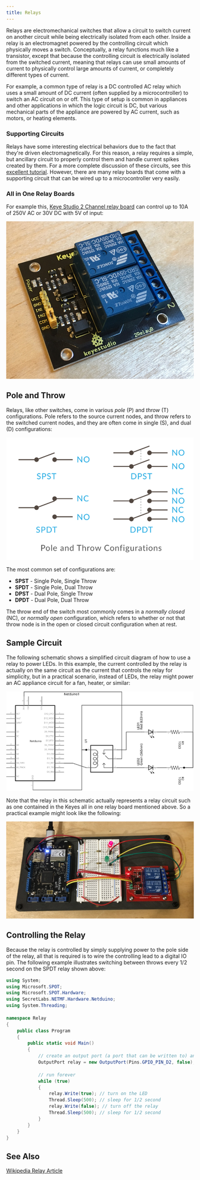 ```yaml
---
title: Relays
---
```


Relays are electromechanical switches that allow a circuit to switch current on another circuit while being electrically isolated from each other. Inside a relay is an electromagnet powered by the controlling circuit which physically moves a switch. Conceptually, a relay functions much like a transistor, except that because the controlling circuit is electrically isolated from the switched current, meaning that relays can use small amounts of current to physically control large amounts of current, or completely different types of current.

<!-- TODO: Need relay photo -->

For example, a common type of relay is a DC controlled AC relay which uses a small amount of DC current (often supplied by a microcontroller) to switch an AC circuit on or off. This type of setup is common in appliances and other applications in which the logic circuit is DC, but various mechanical parts of the appliance are powered by AC current, such as motors, or heating elements.

### Supporting Circuits

Relays have some interesting electrical behaviors due to the fact that they're driven electromagnetically. For this reason, a relay requires a simple, but ancillary circuit to properly control them and handle current spikes created by them. For a more complete discussion of these circuits, see this [excellent tutorial](http://www.electronics-tutorials.ws/blog/relay-switch-circuit.html). However, there are many relay boards that come with a supporting circuit that can be wired up to a microcontroller very easily. 

### All in One Relay Boards

For example this, [Keye Studio 2 Channel relay board](https://www.amazon.com/Keyestudio-Module-Arduino-raspberry-2-channel/dp/B0177WOT1E/ref=sr_1_1?ie=UTF8&qid=1503712979&sr=8-1&keywords=2+channel+relay+keyestudio) can control up to 10A of 250V AC or 30V DC with 5V of input:

![Photo of a Keye Studio 2 Channel, SPDT relay board.](Keyestudio_2Channel_SPDT_Relay_Small.jpg)

## Pole and Throw

Relays, like other switches, come in various _pole_ (P) and _throw_ (T) configurations. Pole refers to the source current nodes, and throw refers to the switched current nodes, and they are often come in single (S), and dual (D) configurations:

![Illustration of the four common pole and throw configurations](/Common_Files/Switch_Pole_and_Throw.svg)

The most common set of configurations are: 

 * **SPST** - Single Pole, Single Throw 
 * **SPDT** - Single Pole, Dual Throw
 * **DPST** - Dual Pole, Single Throw
 * **DPDT** - Dual Pole, Dual Throw

The throw end of the switch most commonly comes in a _normally closed_ (NC), or _normally open_ configuration, which refers to whether or not that throw node is in the open or closed circuit configuration when at rest.

## Sample Circuit

The following schematic shows a simplified circuit diagram of how to use a relay to power LEDs. In this example, the current controlled by the relay is actually on the same circuit as the current that controls the relay for simplicity, but in a practical scenario, instead of LEDs, the relay might power an AC appliance circuit for a fan, heater, or similar:

![](Relay_schematic.svg)

Note that the relay in this schematic actually represents a relay circuit such as one contained in the Keyes all in one relay board mentioned above. So a practical example might look like the following:

![](Relay_Practical_OFF_small.jpg)

## Controlling the Relay

Because the relay is controlled by simply supplying power to the pole side of the relay, all that is required is to wire the controlling lead to a digital IO pin. The following example illustrates switching between throws every 1/2 second on the SPDT relay shown above:

```csharp
using System;
using Microsoft.SPOT;
using Microsoft.SPOT.Hardware;
using SecretLabs.NETMF.Hardware.Netduino;
using System.Threading;

namespace Relay
{
    public class Program
    {
        public static void Main()
        {
            // create an output port (a port that can be written to) and connect it to Digital Pin 2
            OutputPort relay = new OutputPort(Pins.GPIO_PIN_D2, false);

            // run forever
            while (true)
            {
                relay.Write(true); // turn on the LED
                Thread.Sleep(500); // sleep for 1/2 second
                relay.Write(false); // turn off the relay
                Thread.Sleep(500); // sleep for 1/2 second
            }
        }
    }
}
```

## See Also

[Wikipedia Relay Article](https://en.wikipedia.org/wiki/Relay)